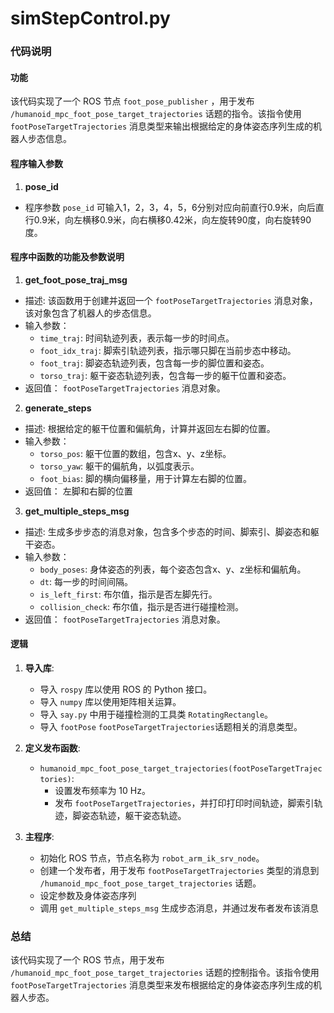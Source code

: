 # simStepControl.py
### 代码说明

#### 功能

该代码实现了一个 ROS 节点 `foot_pose_publisher` ，用于发布 `/humanoid_mpc_foot_pose_target_trajectories` 话题的指令。该指令使用 `footPoseTargetTrajectories` 消息类型来输出根据给定的身体姿态序列生成的机器人步态信息。

#### 程序输入参数

1. **pose_id**
  - 程序参数 `pose_id` 可输入1，2，3，4，5，6分别对应向前直行0.9米，向后直行0.9米，向左横移0.9米，向右横移0.42米，向左旋转90度，向右旋转90度。

#### 程序中函数的功能及参数说明

1. **get_foot_pose_traj_msg**
  - 描述: 该函数用于创建并返回一个 `footPoseTargetTrajectories` 消息对象，该对象包含了机器人的步态信息。
  - 输入参数：
    - `time_traj`: 时间轨迹列表，表示每一步的时间点。
    - `foot_idx_traj`: 脚索引轨迹列表，指示哪只脚在当前步态中移动。
    - `foot_traj`: 脚姿态轨迹列表，包含每一步的脚位置和姿态。
    - `torso_traj`: 躯干姿态轨迹列表，包含每一步的躯干位置和姿态。
  - 返回值： `footPoseTargetTrajectories` 消息对象。

2. **generate_steps**
  - 描述: 根据给定的躯干位置和偏航角，计算并返回左右脚的位置。
  - 输入参数：
    - `torso_pos`: 躯干位置的数组，包含x、y、z坐标。
    - `torso_yaw`: 躯干的偏航角，以弧度表示。
    - `foot_bias`: 脚的横向偏移量，用于计算左右脚的位置。
  - 返回值： 左脚和右脚的位置

3. **get_multiple_steps_msg**
  - 描述: 生成多步步态的消息对象，包含多个步态的时间、脚索引、脚姿态和躯干姿态。
  - 输入参数：
    - `body_poses`: 身体姿态的列表，每个姿态包含x、y、z坐标和偏航角。
    - `dt`: 每一步的时间间隔。
    - `is_left_first`: 布尔值，指示是否左脚先行。
    - `collision_check`: 布尔值，指示是否进行碰撞检测。
  - 返回值：  `footPoseTargetTrajectories` 消息对象。

#### 逻辑

1. **导入库**:

   - 导入 `rospy` 库以使用 ROS 的 Python 接口。
   - 导入 `numpy` 库以使用矩阵相关运算。
   - 导入 `say.py` 中用于碰撞检测的工具类 `RotatingRectangle`。
   - 导入 `footPose` `footPoseTargetTrajectories`话题相关的消息类型。

2. **定义发布函数**:

   - `humanoid_mpc_foot_pose_target_trajectories(footPoseTargetTrajectories)`:
     - 设置发布频率为 10 Hz。
     - 发布 `footPoseTargetTrajectories`，并打印打印时间轨迹，脚索引轨迹，脚姿态轨迹，躯干姿态轨迹。

3. **主程序**:

   - 初始化 ROS 节点，节点名称为 `robot_arm_ik_srv_node`。
   - 创建一个发布者，用于发布 `footPoseTargetTrajectories` 类型的消息到 `/humanoid_mpc_foot_pose_target_trajectories` 话题。
   - 设定参数及身体姿态序列
   - 调用 `get_multiple_steps_msg` 生成步态消息，并通过发布者发布该消息

### 总结

该代码实现了一个 ROS 节点，用于发布 `/humanoid_mpc_foot_pose_target_trajectories` 话题的控制指令。该指令使用 `footPoseTargetTrajectories` 消息类型来发布根据给定的身体姿态序列生成的机器人步态。
